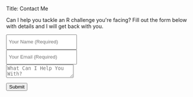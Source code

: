 Title: Contact Me

Can I help you tackle an R challenge you're facing? Fill out the form below with details and I will get back with you.

<style>

input {
  display: block;
  line-height: 2em;
  padding: 5px 5px 5px 5px;
}

</style>

<form method="POST" action="https://formspree.io/mt.toth@gmail.com">  

  <input type="name" name="name" placeholder="Your Name (Required)">  

  <input type="email" name="email" placeholder="Your Email (Required)">  

  <textarea name="message" placeholder="What Can I Help You With?"></textarea>  

  <button type="submit">Submit</button>  

</form>